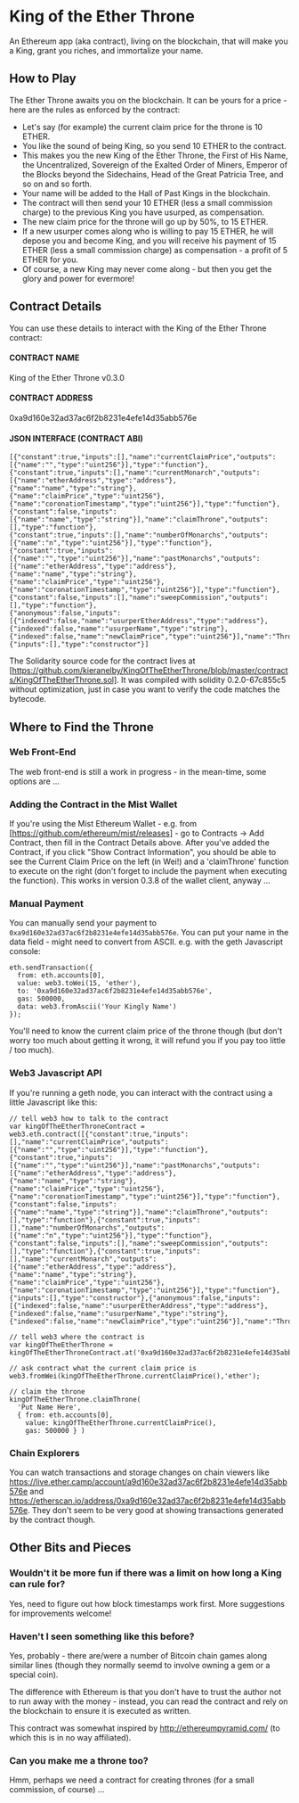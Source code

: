 # King of the Ether Throne
An Ethereum app (aka contract), living on the blockchain, that will make you a King, grant you riches, and immortalize your name.

## How to Play

The Ether Throne awaits you on the blockchain. It can be yours for a price - here are the rules as enforced by the contract:

- Let's say (for example) the current claim price for the throne is 10 ETHER.
- You like the sound of being King, so you send 10 ETHER to the contract.
- This makes you the new King of the Ether Throne, the First of His Name, the Uncentralized, Sovereign of the Exalted Order of Miners, Emperor of the Blocks beyond the Sidechains, Head of the Great Patricia Tree, and so on and so forth.
- Your name will be added to the Hall of Past Kings in the blockchain.
- The contract will then send your 10 ETHER (less a small commission charge) to the previous King you have usurped, as compensation.
- The new claim price for the throne will go up by 50%, to 15 ETHER.
- If a new usurper comes along who is willing to pay 15 ETHER, he will depose you and become King, and you will receive his payment of 15 ETHER (less a small commission charge) as compensation - a profit of 5 ETHER for you.
- Of course, a new King may never come along - but then you get the glory and power for evermore!

## Contract Details

You can use these details to interact with the King of the Ether Throne contract:

#### CONTRACT NAME
King of the Ether Throne v0.3.0

#### CONTRACT ADDRESS
0xa9d160e32ad37ac6f2b8231e4efe14d35abb576e

#### JSON INTERFACE (CONTRACT ABI)

```
[{"constant":true,"inputs":[],"name":"currentClaimPrice","outputs":[{"name":"","type":"uint256"}],"type":"function"},
{"constant":true,"inputs":[],"name":"currentMonarch","outputs":[{"name":"etherAddress","type":"address"},{"name":"name","type":"string"},{"name":"claimPrice","type":"uint256"},{"name":"coronationTimestamp","type":"uint256"}],"type":"function"},
{"constant":false,"inputs":[{"name":"name","type":"string"}],"name":"claimThrone","outputs":[],"type":"function"},
{"constant":true,"inputs":[],"name":"numberOfMonarchs","outputs":[{"name":"n","type":"uint256"}],"type":"function"},
{"constant":true,"inputs":[{"name":"","type":"uint256"}],"name":"pastMonarchs","outputs":[{"name":"etherAddress","type":"address"},{"name":"name","type":"string"},{"name":"claimPrice","type":"uint256"},{"name":"coronationTimestamp","type":"uint256"}],"type":"function"},
{"constant":false,"inputs":[],"name":"sweepCommission","outputs":[],"type":"function"},
{"anonymous":false,"inputs":[{"indexed":false,"name":"usurperEtherAddress","type":"address"},{"indexed":false,"name":"usurperName","type":"string"},{"indexed":false,"name":"newClaimPrice","type":"uint256"}],"name":"ThroneClaimed","type":"event"},
{"inputs":[],"type":"constructor"}]
```

The Solidarity source code for the contract lives at [https://github.com/kieranelby/KingOfTheEtherThrone/blob/master/contracts/KingOfTheEtherThrone.sol]. It was compiled with solidity 0.2.0-67c855c5 without optimization, just in case you want to verify the code matches the bytecode.

## Where to Find the Throne

### Web Front-End

The web front-end is still a work in progress - in the mean-time, some options are ...

### Adding the Contract in the Mist Wallet

If you're using the Mist Ethereum Wallet - e.g. from [https://github.com/ethereum/mist/releases] - go to Contracts -> Add Contract, then fill in the Contract Details above. After you've added the Contract, if you click "Show Contract Information", you should be able to see the Current Claim Price on the left (in Wei!) and a 'claimThrone' function to execute on the right (don't forget to include the payment when executing the function). This works in version 0.3.8 of the wallet client, anyway ...

### Manual Payment

You can manually send your payment to `0xa9d160e32ad37ac6f2b8231e4efe14d35abb576e`. You can put your name in the data field - might need to convert from ASCII. e.g. with the geth Javascript console:

```
eth.sendTransaction({
  from: eth.accounts[0],
  value: web3.toWei(15, 'ether'),
  to: '0xa9d160e32ad37ac6f2b8231e4efe14d35abb576e',
  gas: 500000,
  data: web3.fromAscii('Your Kingly Name')
});
```

You'll need to know the current claim price of the throne though (but don't worry too much about getting it wrong, it will refund you if you pay too little / too much).

### Web3 Javascript API

If you're running a geth node, you can interact with the contract using a little Javascript like this:

```
// tell web3 how to talk to the contract
var kingOfTheEtherThroneContract = web3.eth.contract([{"constant":true,"inputs":[],"name":"currentClaimPrice","outputs":[{"name":"","type":"uint256"}],"type":"function"},{"constant":true,"inputs":[{"name":"","type":"uint256"}],"name":"pastMonarchs","outputs":[{"name":"etherAddress","type":"address"},{"name":"name","type":"string"},{"name":"claimPrice","type":"uint256"},{"name":"coronationTimestamp","type":"uint256"}],"type":"function"},{"constant":false,"inputs":[{"name":"name","type":"string"}],"name":"claimThrone","outputs":[],"type":"function"},{"constant":true,"inputs":[],"name":"numberOfMonarchs","outputs":[{"name":"n","type":"uint256"}],"type":"function"},{"constant":false,"inputs":[],"name":"sweepCommission","outputs":[],"type":"function"},{"constant":true,"inputs":[],"name":"currentMonarch","outputs":[{"name":"etherAddress","type":"address"},{"name":"name","type":"string"},{"name":"claimPrice","type":"uint256"},{"name":"coronationTimestamp","type":"uint256"}],"type":"function"},{"inputs":[],"type":"constructor"},{"anonymous":false,"inputs":[{"indexed":false,"name":"usurperEtherAddress","type":"address"},{"indexed":false,"name":"usurperName","type":"string"},{"indexed":false,"name":"newClaimPrice","type":"uint256"}],"name":"ThroneClaimed","type":"event"}]);

// tell web3 where the contract is
var kingOfTheEtherThrone = kingOfTheEtherThroneContract.at('0xa9d160e32ad37ac6f2b8231e4efe14d35abb576e');

// ask contract what the current claim price is
web3.fromWei(kingOfTheEtherThrone.currentClaimPrice(),'ether');

// claim the throne
kingOfTheEtherThrone.claimThrone(
  'Put Name Here',
  { from: eth.accounts[0],
    value: kingOfTheEtherThrone.currentClaimPrice(),
    gas: 500000 } )
```

### Chain Explorers

You can watch transactions and storage changes on chain viewers like https://live.ether.camp/account/a9d160e32ad37ac6f2b8231e4efe14d35abb576e and https://etherscan.io/address/0xa9d160e32ad37ac6f2b8231e4efe14d35abb576e. They don't seem to be very good at showing transactions generated by the contract though.

## Other Bits and Pieces

### Wouldn't it be more fun if there was a limit on how long a King can rule for?

Yes, need to figure out how block timestamps work first. More suggestions for improvements welcome!

### Haven't I seen something like this before?

Yes, probably - there are/were a number of Bitcoin chain games along similar lines (though they normally seemd to involve owning a gem or a special coin).

The difference with Ethereum is that you don't have to trust the author not to run away with the money - instead, you can read the contract and rely on the blockchain to ensure it is executed as written.

This contract was somewhat inspired by http://ethereumpyramid.com/ (to which this is in no way affiliated).

### Can you make me a throne too?

Hmm, perhaps we need a contract for creating thrones (for a small commission, of course) ...

